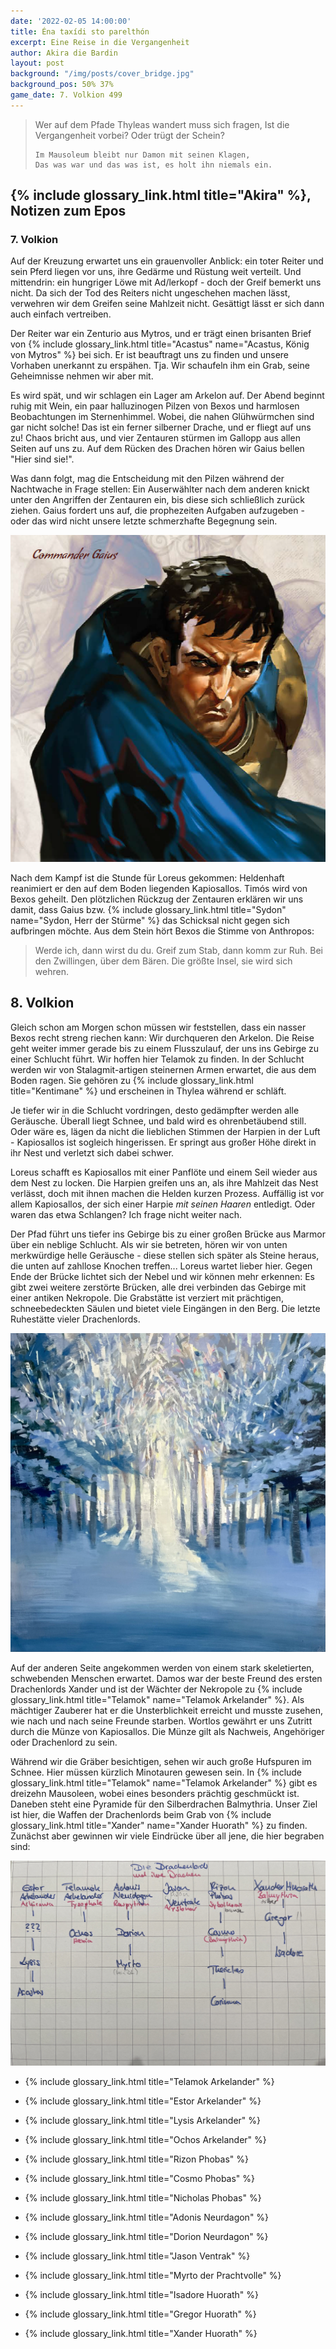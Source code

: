 ```yaml
---
date: '2022-02-05 14:00:00'
title: Éna taxídi sto parelthón
excerpt: Eine Reise in die Vergangenheit
author: Akira die Bardin
layout: post
background: "/img/posts/cover_bridge.jpg"
background_pos: 50% 37%
game_date: 7. Volkion 499
---
```


<div class="rhyme">
  <blockquote>
    Wer auf dem Pfade Thyleas wandert muss sich fragen,
    Ist die Vergangenheit vorbei? Oder trügt der Schein?

    Im Mausoleum bleibt nur Damon mit seinen Klagen,
    Das was war und das was ist, es holt ihn niemals ein.
  </blockquote>
</div>

## {% include glossary_link.html title="Akira" %}, Notizen zum Epos

### 7. Volkion
Auf der Kreuzung erwartet uns ein grauenvoller Anblick: ein toter Reiter und sein Pferd liegen vor uns, ihre Gedärme und Rüstung weit verteilt. Und mittendrin: ein hungriger Löwe mit Ad/lerkopf - doch der Greif bemerkt uns nicht. Da sich der Tod des Reiters nicht ungeschehen machen lässt, verwehren wir dem Greifen seine Mahlzeit nicht. Gesättigt lässt er sich dann auch einfach vertreiben.

Der Reiter war ein Zenturio aus Mytros, und er trägt einen brisanten Brief von {% include glossary_link.html title="Acastus" name="Acastus, König von Mytros" %} bei sich. Er ist beauftragt uns zu finden und unsere Vorhaben unerkannt zu erspähen. Tja. Wir schaufeln ihm ein Grab, seine Geheimnisse nehmen wir aber mit.

Es wird spät, und wir schlagen ein Lager am Arkelon auf. Der Abend beginnt ruhig mit Wein, ein paar halluzinogen Pilzen von Bexos und harmlosen Beobachtungen im Sternenhimmel. Wobei, die nahen Glühwürmchen sind gar nicht solche! Das ist ein ferner silberner Drache, und er fliegt auf uns zu! Chaos bricht aus, und vier Zentauren stürmen im Gallopp aus allen Seiten auf uns zu. Auf dem Rücken des Drachen hören wir Gaius bellen "Hier sind sie!".

Was dann folgt, mag die Entscheidung mit den Pilzen während der Nachtwache in Frage stellen: Ein Auserwählter nach dem anderen knickt unter den Angriffen der Zentauren ein, bis diese sich schließlich zurück ziehen. Gaius fordert uns auf, die prophezeiten Aufgaben aufzugeben - oder das wird nicht unsere letzte schmerzhafte Begegnung sein.

![Gaius](/img/posts/gaius.png)

Nach dem Kampf ist die Stunde für Loreus gekommen: Heldenhaft reanimiert er den auf dem Boden liegenden Kapiosallos. Timós wird von Bexos geheilt. Den plötzlichen Rückzug der Zentauren erklären wir uns damit, dass Gaius bzw. {% include glossary_link.html title="Sydon" name="Sydon, Herr der Stürme" %} das Schicksal nicht gegen sich aufbringen möchte. Aus dem Stein hört Bexos die Stimme von Anthropos:

<div class="rhyme">
  <blockquote>
    Werde ich, dann wirst du du.
    Greif zum Stab, dann komm zur Ruh.
    Bei den Zwillingen, über dem Bären.
    Die größte Insel, sie wird sich wehren.
  </blockquote>
</div>

## 8. Volkion
Gleich schon am Morgen schon müssen wir feststellen, dass ein nasser Bexos recht streng riechen kann: Wir durchqueren den Arkelon. Die Reise geht weiter immer gerade bis zu einem Flusszulauf, der uns ins Gebirge zu einer Schlucht führt. Wir hoffen hier Telamok zu finden. In der Schlucht werden wir von Stalagmit-artigen steinernen Armen erwartet, die aus dem Boden ragen. Sie gehören zu {% include glossary_link.html title="Kentimane" %} und erscheinen in Thylea während er schläft.

Je tiefer wir in die Schlucht vordringen, desto gedämpfter werden alle Geräusche. Überall liegt Schnee, und bald wird es ohrenbetäubend still. Oder wäre es, lägen da nicht die lieblichen Stimmen der Harpien in der Luft - Kapiosallos ist sogleich hingerissen. Er springt aus großer Höhe direkt in ihr Nest und verletzt sich dabei schwer.

Loreus schafft es Kapiosallos mit einer Panflöte und einem Seil wieder aus dem Nest zu locken. Die Harpien greifen uns an, als ihre Mahlzeit das Nest verlässt, doch mit ihnen machen die Helden kurzen Prozess. Auffällig ist vor allem Kapiosallos, der sich einer Harpie _mit seinen Haaren_ entledigt. Oder waren das etwa Schlangen? Ich frage nicht weiter nach.

Der Pfad führt uns tiefer ins Gebirge bis zu einer großen Brücke aus Marmor über ein neblige Schlucht. Als wir sie betreten, hören wir von unten merkwürdige helle Geräusche - diese stellen sich später als Steine heraus, die unten auf zahllose Knochen treffen... Loreus wartet lieber hier. Gegen Ende der Brücke lichtet sich der Nebel und wir können mehr erkennen: Es gibt zwei weitere zerstörte Brücken, alle drei verbinden das Gebirge mit einer antiken Nekropole. Die Grabstätte ist verziert mit prächtigen, schneebedeckten Säulen und bietet viele Eingängen in den Berg. Die letzte Ruhestätte vieler Drachenlords.

![Pfad im Schnee](/img/posts/winter-path.jpg)

Auf der anderen Seite angekommen werden von einem stark skeletierten, schwebenden Menschen erwartet. Damos war der beste Freund des ersten Drachenlords Xander und ist der Wächter der Nekropole zu {% include glossary_link.html title="Telamok" name="Telamok Arkelander" %}. Als mächtiger Zauberer hat er die Unsterblichkeit erreicht und musste zusehen, wie nach und nach seine Freunde starben. Wortlos gewährt er uns Zutritt durch die Münze von Kapiosallos. Die Münze gilt als Nachweis, Angehöriger oder Drachenlord zu sein.

Während wir die Gräber besichtigen, sehen wir auch große Hufspuren im Schnee. Hier müssen kürzlich Minotauren gewesen sein. In {% include glossary_link.html title="Telamok" name="Telamok Arkelander" %} gibt es dreizehn Mausoleen, wobei eines besonders prächtig geschmückt ist. Daneben steht eine Pyramide für den Silberdrachen Balmythria. Unser Ziel ist hier, die Waffen der Drachenlords beim Grab von {% include glossary_link.html title="Xander" name="Xander Huorath" %} zu finden. Zunächst aber gewinnen wir viele Eindrücke über all jene, die hier begraben sind:

![Drachenlords](/img/posts/dragonlords.jpg)

- {% include glossary_link.html title="Telamok Arkelander" %}
- {% include glossary_link.html title="Estor Arkelander" %}
- {% include glossary_link.html title="Lysis Arkelander" %}
- {% include glossary_link.html title="Ochos Arkelander" %}

- {% include glossary_link.html title="Rizon Phobas" %}
- {% include glossary_link.html title="Cosmo Phobas" %}
- {% include glossary_link.html title="Nicholas Phobas" %}

- {% include glossary_link.html title="Adonis Neurdagon" %}
- {% include glossary_link.html title="Dorion Neurdagon" %}
- {% include glossary_link.html title="Jason Ventrak" %}
- {% include glossary_link.html title="Myrto der Prachtvolle" %}

- {% include glossary_link.html title="Isadore Huorath" %}
- {% include glossary_link.html title="Gregor Huorath" %}
- {% include glossary_link.html title="Xander Huorath" %}
